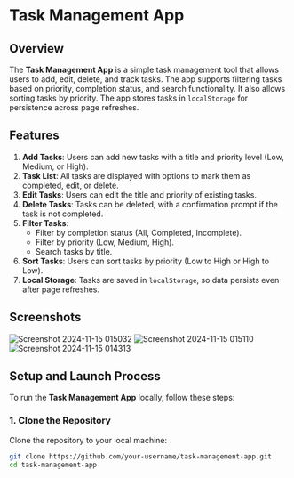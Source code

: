 # Task Management App

## Overview
The **Task Management App** is a simple task management tool that allows users to add, edit, delete, and track tasks. The app supports filtering tasks based on priority, completion status, and search functionality. It also allows sorting tasks by priority. The app stores tasks in `localStorage` for persistence across page refreshes.

## Features

1. **Add Tasks**: Users can add new tasks with a title and priority level (Low, Medium, or High).
2. **Task List**: All tasks are displayed with options to mark them as completed, edit, or delete.
3. **Edit Tasks**: Users can edit the title and priority of existing tasks.
4. **Delete Tasks**: Tasks can be deleted, with a confirmation prompt if the task is not completed.
5. **Filter Tasks**:
   - Filter by completion status (All, Completed, Incomplete).
   - Filter by priority (Low, Medium, High).
   - Search tasks by title.
6. **Sort Tasks**: Users can sort tasks by priority (Low to High or High to Low).
7. **Local Storage**: Tasks are saved in `localStorage`, so data persists even after page refreshes.

## Screenshots
![Screenshot 2024-11-15 015032](https://github.com/user-attachments/assets/e58babe2-3217-4ae4-a2e6-94246ed33bd3)
![Screenshot 2024-11-15 015110](https://github.com/user-attachments/assets/e2979de7-97b0-4659-9c9f-ecd9e8d85400)
![Screenshot 2024-11-15 014313](https://github.com/user-attachments/assets/0f7995ca-0a24-4720-827c-efd5ed11ce6e)


## Setup and Launch Process

To run the **Task Management App** locally, follow these steps:

### 1. **Clone the Repository**
Clone the repository to your local machine:

```bash
git clone https://github.com/your-username/task-management-app.git
cd task-management-app

